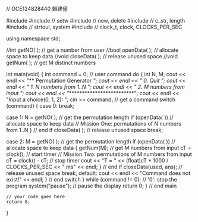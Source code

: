// OCE124828440 賴建億 

#include <iostream>
#include <iomanip> // setw
#include <new> // new, delete
#include <string> // c_str, length
#include <cstdlib> // strtoul, system
#include <ctime> // clock_t, clock, CLOCKS_PER_SEC

using namespace std;

//int getNO( ); // get a number from user
//bool openData( ); // allocate space to keep data
//void closeData( ); // release unused space
//void getNum( ); // get M distinct numbers

int main(void)
{ int command = 0; // user command
 do
 { int N, M;
 cout << endl << "** Permutation Generator **";
 cout << endl << "* 0. Quit *";
 cout << endl << "* 1. N numbers from 1..N *";
 cout << endl << "* 2. M numbers from input *";
 cout << endl << "***************************";
 cout << endl << "Input a choice(0, 1, 2): ";
 cin >> command; // get a command
 switch (command)
 { case 0: break;
 
 case 1: N = getNO( ); // get the permutation length
 if (openData( )) // allocate space to keep data
// Mission One: permutations of N numbers from 1..N
 } // end if
 closeData( ); // release unused space
 break;
 
 case 2: M = getNO( ); // get the permutation length
 if (openData( )) // allocate space to keep data
 { getNum(M); // get M numbers from input
 cT = clock(); // start timer
// Mission Two: permutations of M numbers from input
 cT = clock() - cT; // stop timer
 cout << "T = " << (float)cT * 1000 / CLOCKS_PER_SEC << " ms" << endl;
 } // end if
 closeData(used, ans); // release unused space
 break;
 default: cout << endl << "Command does not exist!" << endl;
 } // end switch
 } while (command != 0); // '0': stop the program
 system("pause"); // pause the display
 return 0;
} // end main

	// your code goes here
	return 0;
}
